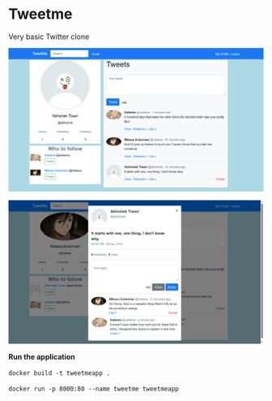 # Tweetme

Very basic Twitter clone

![HomePage](./repo/Screenshot_20250408_222912.png)

![Tweet View](./repo/Screenshot_20250408_223004.png)



**Run the application**

`docker build -t tweetmeapp .`

`docker run -p 8000:80 --name tweetme tweetmeapp`